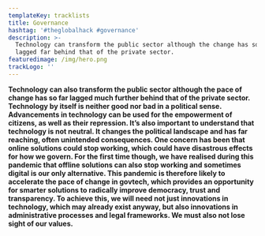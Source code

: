 ```yaml
---
templateKey: tracklists
title: Governance
hashtag: '#theglobalhack #governance'
description: >-
  Technology can transform the public sector although the change has so far
  lagged far behind that of the private sector. 
featuredimage: /img/hero.png
trackLogo: ''
---
```

**Technology can also transform the public sector although the pace of change has so far lagged much further behind that of the private sector. Technology by itself is neither good nor bad in a political sense. Advancements in technology can be used for the empowerment of citizens, as well as their repression. It’s also important to understand that technology is not neutral. It changes the political landscape and has far reaching, often unintended consequences. One concern has been that online solutions could stop working, which could have disastrous effects for how we govern. For the first time though, we have realised during this pandemic that offline solutions can also stop working and sometimes digital is our only alternative. This pandemic is therefore likely to accelerate the pace of change in govtech, which provides an opportunity for smarter solutions to radically improve democracy, trust and transparency. To achieve this, we will need not just innovations in technology, which may already exist anyway, but also innovations in administrative processes and legal frameworks. We must also not lose sight of our values.**